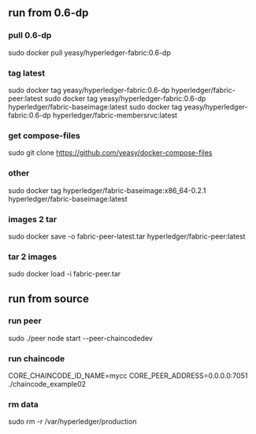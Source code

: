 
## run from 0.6-dp
### pull 0.6-dp
sudo docker pull yeasy/hyperledger-fabric:0.6-dp

### tag latest
sudo docker tag yeasy/hyperledger-fabric:0.6-dp hyperledger/fabric-peer:latest
sudo docker tag yeasy/hyperledger-fabric:0.6-dp hyperledger/fabric-baseimage:latest
sudo docker tag yeasy/hyperledger-fabric:0.6-dp hyperledger/fabric-membersrvc:latest

### get compose-files
sudo git clone https://github.com/yeasy/docker-compose-files

### other
sudo docker tag hyperledger/fabric-baseimage:x86_64-0.2.1 hyperledger/fabric-baseimage:latest

### images 2 tar
sudo docker save -o fabric-peer-latest.tar hyperledger/fabric-peer:latest

### tar 2 images
sudo docker load -i fabric-peer.tar


## run from source
### run peer
sudo ./peer node start --peer-chaincodedev

### run chaincode
CORE_CHAINCODE_ID_NAME=mycc CORE_PEER_ADDRESS=0.0.0.0:7051 ./chaincode_example02

### rm data
sudo rm -r /var/hyperledger/production